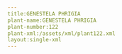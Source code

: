 ```yaml
---
title:GENESTELA PHRIGIA
plant-name:GENESTELA PHRIGIA
plant-number:122
plant-xml:/assets/xml/plant122.xml
layout:single-xml
---
```

